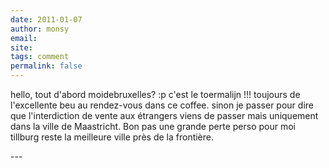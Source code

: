 ```yaml
---
date: 2011-01-07
author: monsy
email: 
site: 
tags: comment
permalink: false
---
```


<p>hello, tout d'abord moidebruxelles? :p  c'est le toermalijn !!!  toujours de l'excellente beu au rendez-vous  dans ce coffee. sinon je passer pour dire que l'interdiction de vente aux étrangers viens de passer mais uniquement dans la ville de Maastricht. Bon pas une grande perte perso pour moi tillburg  reste la meilleure ville près de la frontière. </p>
---